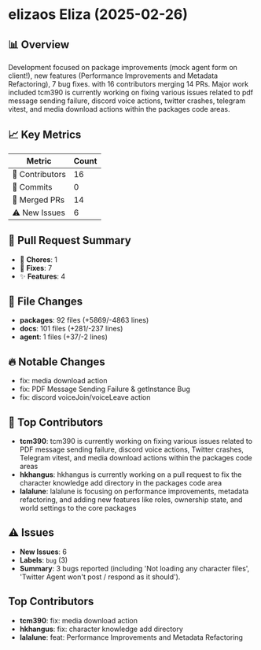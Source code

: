 # elizaos Eliza (2025-02-26)
    
## 📊 Overview
Development focused on package improvements (mock agent form on client!), new features (Performance Improvements and Metadata Refactoring), 7 bug fixes. with 16 contributors merging 14 PRs. Major work included tcm390 is currently working on fixing various issues related to pdf message sending failure, discord voice actions, twitter crashes, telegram vitest, and media download actions within the packages code areas.

## 📈 Key Metrics
| Metric | Count |
|---------|--------|
| 👥 Contributors | 16 |
| 📝 Commits | 0 |
| 🔄 Merged PRs | 14 |
| ⚠️ New Issues | 6 |

## 🔄 Pull Request Summary
- 🧹 **Chores**: 1
- 🐛 **Fixes**: 7
- ✨ **Features**: 4

## 📁 File Changes
- **packages**: 92 files (+5869/-4863 lines)
- **docs**: 101 files (+281/-237 lines)
- **agent**: 1 files (+37/-2 lines)

## 🔥 Notable Changes
- fix: media download action
- fix: PDF Message Sending Failure & getInstance Bug
- fix: discord voiceJoin/voiceLeave action

## 👥 Top Contributors
- **tcm390**: tcm390 is currently working on fixing various issues related to PDF message sending failure, discord voice actions, Twitter crashes, Telegram vitest, and media download actions within the packages code areas
- **hkhangus**: hkhangus is currently working on a pull request to fix the character knowledge add directory in the packages code area
- **lalalune**: lalalune is focusing on performance improvements, metadata refactoring, and adding new features like roles, ownership state, and world settings to the core packages

## ⚠️ Issues
- **New Issues**: 6
- **Labels**: `bug` (3)
- **Summary**: 3 bugs reported (including 'Not loading any character files', 'Twitter Agent won't post / respond as it should').

## Top Contributors
- **tcm390**: fix: media download action
- **hkhangus**: fix: character knowledge add directory
- **lalalune**: feat: Performance Improvements and Metadata Refactoring